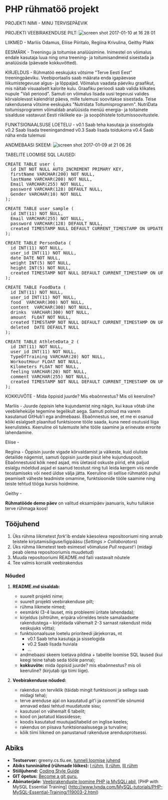 # PHP rühmatöö projekt

PROJEKTI NIMI - MINU TERVISEPÄEVIK

PROJEKTI VEEBIRAKENDUSE PILT:
![screen shot 2017-01-10 at 16 28 01](https://cloud.githubusercontent.com/assets/22045695/21809797/d9d2822e-d751-11e6-927f-d6e8a47898a8.png)

LIIKMED - Marliis Odamus, Eliise Piiritalo, Regiina Krivulina, Geithy Plakk

EESMÄRK - Treeningu ja toitumise analüüsimine. Inimestel on võimalus endale kasutaja luua ning oma treening- ja toitumisandmeid sisestada ja analüüsida (päevade kokkuvõtted).

KIRJELDUS - Rühmatöö eeskujuks võtsime "Terve Eesti Eest" treeningpäeviku. Veebiportaalis saab määrata enda igapäevase liikumistegevuse algus- ja lõppajad. Võimalus vaadata päeviku graafikut, mis näitab visuaalselt kalorite kulu. Graafiku perioodi saab valida klikates nupule "Vali periood". Samuti on võimalus lisada uusi tegevusi valides kõrvalolevast kalendrist päeva, mille tulemusi soovitakse sisestada.
Teise rakendusena võtsime eeskujuks "Nutridata Toitumisprogramm". NutriData toitumisprogramm võimaldab analüüsida menüü energia- ja toitainete sisalduse vastavust Eesti riiklikele ea- ja soopõhistele toitumissoovitustele.

FUNKTSIONAALSUSE LOETELU -
v0.1 Saab teha kasutaja ja sisselogida
v0.2 Saab lisada treeningandmed
v0.3 Saab lisada toidukorra
v0.4 Saab näha enda tulemusi

ANDMEBAASI SKEEM:
![screen shot 2017-01-09 at 21 06 26](https://cloud.githubusercontent.com/assets/22045695/21779264/9037f538-d6af-11e6-9c02-5541a8dd6140.png)

TABELITE LOOMISE SQL LAUSED:

<div class="highlight highlight-source-sql"><pre><span class="pl-k">CREATE</span> <span class="pl-k">TABLE</span> <span class="pl-en">user</span> (
  id <span class="pl-k">INT</span> <span class="pl-k">NOT NULL</span> AUTO_INCREMENT <span class="pl-k">PRIMARY KEY</span>,
  firstName <span class="pl-k">VARCHAR</span>(<span class="pl-c1">200</span>) <span class="pl-k">NOT NULL</span>,
  lastName <span class="pl-k">VARCHAR</span>(<span class="pl-c1">200</span>) <span class="pl-k">NOT NULL</span>,
  Email <span class="pl-k">VARCHAR</span>(<span class="pl-c1">255</span>) <span class="pl-k">NOT NULL</span>,
  password <span class="pl-k">VARCHAR</span>(<span class="pl-c1">128</span>) <span class="pl-k">DEFAULT NULL</span>,
  Gender <span class="pl-k">VARCHAR</span>(<span class="pl-c1">10</span>) <span class="pl-k">NOT NULL</span>
);</pre></div>

<div class="highlight highlight-source-sql"><pre><span class="pl-k">CREATE</span> <span class="pl-k">TABLE</span> <span class="pl-en">user_sample</span> (
  id <span class="pl-k">INT</span>(<span class="pl-c1">11</span>) <span class="pl-k">NOT NULL</span>,
  Email <span class="pl-k">VARCHAR</span>(<span class="pl-c1">255</span>) <span class="pl-k">NOT NULL</span>,
  password <span class="pl-k">VARCHAR</span>(<span class="pl-c1">128</span>) <span class="pl-k">DEFAULT NULL</span>,
  created <span class="pl-k">TIMESTAMP</span> <span class="pl-k">NULL</span> <span class="pl-k">DEFAULT</span> <span class="pl-k">CURRENT_TIMESTAMP</span> <span class="pl-k">ON UPDATE CURRENT_TIMESTAMP</span>
);</pre></div>

<div class="highlight highlight-source-sql"><pre><span class="pl-k">CREATE</span> <span class="pl-k">TABLE</span> <span class="pl-en">PersonData</span> (
  id <span class="pl-k">INT</span>(<span class="pl-c1">11</span>) <span class="pl-k">NOT NULL</span>,
  user_id <span class="pl-k">INT</span>(<span class="pl-c1">11</span>) <span class="pl-k">NOT NULL</span>,
  date <span class="pl-k">DATE</span> <span class="pl-k">NOT</span> <span class="pl-k">NULL</span>,
  weight <span class="pl-k">INT</span>(<span class="pl-c1">5</span>) <span class="pl-k">NOT NULL</span>,
  height <span class="pl-k">INT</span>(<span class="pl-c1">5</span>) <span class="pl-k">NOT NULL</span>,
  created <span class="pl-k">TIMESTAMP</span> <span class="pl-k">NOT</span> <span class="pl-k">NULL</span> <span class="pl-k">DEFAULT</span> <span class="pl-k">CURRENT_TIMESTAMP</span> <span class="pl-k">ON UPDATE CURRENT_TIMESTAMP</span>
);</pre></div>

<div class="highlight highlight-source-sql"><pre><span class="pl-k">CREATE</span> <span class="pl-k">TABLE</span> <span class="pl-en">FoodData</span> (
  id <span class="pl-k">INT</span>(<span class="pl-c1">11</span>) <span class="pl-k">NOT NULL</span>,
  user_id <span class="pl-k">INT</span>(<span class="pl-c1">11</span>) <span class="pl-k">NOT NULL</span>,
  food <span class="pl-k"> VARCHAR</span>(<span class="pl-c1">300</span>) <span class="pl-k">NOT NULL</span>,
  content <span class="pl-k"> VARCHAR</span>(<span class="pl-c1">300</span>) <span class="pl-k">NOT NULL</span>,
  drinks <span class="pl-k"> VARCHAR</span>(<span class="pl-c1">300</span>) <span class="pl-k">NOT NULL</span>,
  amount <span class="pl-k"> FLOAT</span> <span class="pl-k">NOT</span> <span class="pl-k">NULL</span>,
  created <span class="pl-k">TIMESTAMP</span> <span class="pl-k">NOT</span> <span class="pl-k">NULL</span> <span class="pl-k">DEFAULT</span> <span class="pl-k">CURRENT_TIMESTAMP</span> <span class="pl-k">ON UPDATE CURRENT_TIMESTAMP</span>
  deleted <span class="pl-k"> DATE DEFAULT NULL</span>
);</pre></div>

<div class="highlight highlight-source-sql"><pre><span class="pl-k">CREATE</span> <span class="pl-k">TABLE</span> <span class="pl-en">AthleteData_2</span> (
  id <span class="pl-k">INT</span>(<span class="pl-c1">11</span>) <span class="pl-k">NOT NULL</span>,
  user_id <span class="pl-k">INT</span>(<span class="pl-c1">11</span>) <span class="pl-k">NOT NULL</span>,
  TypeOfTraining <span class="pl-k">VARCHAR</span>(<span class="pl-c1">20</span>) <span class="pl-k">NOT NULL</span>,
  WorkoutHour <span class="pl-k">FLOAT</span> <span class="pl-k">NOT NULL</span>,
  Kilometers <span class="pl-k">FLOAT</span> <span class="pl-k">NOT NULL</span>,
  feeling <span class="pl-k">VARCHAR</span>(<span class="pl-c1">20</span>) <span class="pl-k">NOT NULL</span>,
  comment <span class="pl-k">VARCHAR</span>(<span class="pl-c1">255</span>) <span class="pl-k">NOT NULL</span>,
  created <span class="pl-k">TIMESTAMP</span> <span class="pl-k">NOT NULL</span> <span class="pl-k">DEFAULT</span> <span class="pl-k">CURRENT_TIMESTAMP</span> <span class="pl-k">ON UPDATE CURRENT_TIMESTAMP</span>
);</pre></div>

KOKKUVÕTE - Mida õppisid juurde? Mis ebaõnnestus? Mis oli keeruline?

Marliis - Juurde õppisin lehe kujundamist ning nägin, kui kaua võtab ühe veebilehekülje tegemine tegelikult aega. Samuti polnud ma varem kasutanud GitHub'i ega andmebaasi. Ebaõnnestus see, et me ei osanud kõiki esialgselt plaanitud funktsioone tööle saada, kuna need osutusid liiga keerulisteks. Keeruline oli tulemuste lehe tööle saamine ja erinevate errorite lahendamine.

Eliise -

Regiina - Õppisin juurde vigade kõrvaldamist ja väikeste, kuid oluliste detailide nägemist, samuti õppisin juurde pisut lehe kujunduspoolt. Ebaõnnestusid kõik need asjad, mis ületasid oskuste piirid, ehk paljud esialgu mõeldud asjad ei saanud teostust ning tuli leida kergem viis nende teostamiseks või need üldse välja jätta. Keeruline oli sellise rühmatöö puhul peamiselt väheste teadmiste omamine, funktsioonide tööle saamine ning teiste tehtud tööga kursis hoidmine. 

Geithy -


**Rühmatööde demo päev** on valitud eksamipäev jaanuaris, kuhu tullakse terve rühmaga koos!

## Tööjuhend
1. Üks rühma liikmetest _fork_'ib endale käesoleva repositooriumi ning annab teistele kirjutamisõiguse/ligipääsu (_Settings > Collaborators_)
1. Üks rühma liikmetest teeb esimesel võimaluse _Pull request_'i (midagi peab olema repositooriumis muudetud)
1. Muuda repositooriumi README.md faili vastavalt nõutele
1. Tee valmis korralik veebirakendus

### Nõuded

1. **README.md sisaldab:**
    * suurelt projekti nime;
    * suurelt projekti veebirakenduse pilt;
    * rühma liikmete nimed;
    * eesmärki (3-4 lauset, mis probleemi üritate lahendada);
    * kirjeldus (sihtrühm, eripära võrreldes teiste samalaadsete rakendustega – kirjeldada vähemalt 2-3 sarnast rakendust mida eeskujuks võtta);
    * funktsionaalsuse loetelu prioriteedi järjekorras, nt
        * v0.1 Saab teha kasutaja ja sisselogida
        * v0.2 Saab lisada huviala
        * ...
    * andmebaasi skeem loetava pildina + tabelite loomise SQL laused (kui keegi teine tahab seda tööle panna);
    * **kokkuvõte:** mida õppisid juurde? mis ebaõnnestus? mis oli keeruline? (kirjutab iga tiimi liige).


2. **Veebirakenduse nõuded:**
    * rakendus on terviklik (täidab mingit funktsiooni ja sellega saab midagi teha);
    * terve arenduse ajal on kasutatud _git_'i ja _commit_'ide sõnumid annavad edasi tehtud muudatuste sisu; 
    * kasutusel on vähemalt 6 tabelit;
    * kood on jaotatud klassidesse;
    * koodis kasutatud muutujad/tabelid on inglise keeles;
    * rakendus on piisava funktsionaalsusega ja turvaline;
    * kõik tiimi liikmed on panustanud rakenduse arendusprotsessi.

## Abiks
* **Testserver:** greeny.cs.tlu.ee, [tunneli loomise juhend](http://minitorn.tlu.ee/~jaagup/kool/java/kursused/09/veebipr/naited/greenytunnel/greenytunnel.pdf)
* **Abiks tunninäited (rühmade lõikes):** [I rühm](https://github.com/veebiprogrammeerimine-2016s?utf8=%E2%9C%93&query=-I-ruhm), [II rühm](https://github.com/veebiprogrammeerimine-2016s?utf8=%E2%9C%93&query=-II-ruhm), [III rühm](https://github.com/veebiprogrammeerimine-2016s?utf8=%E2%9C%93&query=-III-ruhm)
* **Stiilijuhend:** [Coding Style Guide](http://www.php-fig.org/psr/psr-2/)
* **GIT õpetus:** [Become a git guru.](https://www.atlassian.com/git/tutorials/)
* **Abimaterjale:** [Veebirakenduste loomine PHP ja MySQLi abil](http://minitorn.tlu.ee/~jaagup/kool/java/loeng/veebipr/veebipr1.pdf), [PHP with MySQL Essential Training] (http://www.lynda.com/MySQL-tutorials/PHP-MySQL-Essential-Training/119003-2.html)

